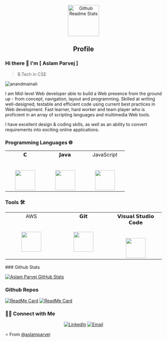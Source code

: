 <p align="center">
 <img width="100px" src="https://res.cloudinary.com/anuraghazra/image/upload/v1594908242/logo_ccswme.svg" align="center" alt="Github Readme Stats" />
 <h2 align="center">Profile</h2>
</p>

### Hi there 👋 I'm [ Aslam Parvej ]
>B.Tech in CSE

<img src="https://komarev.com/ghpvc/?username=anandmainali" alt="anandmainali" />

<div>
 <p>
I am Mid-level Web developer able to build a Web presence from the ground up - from concept, navigation, layout and programming. Skilled at writing well-designed, testable and efficient code using current best practices in Web development. Fast learner, hard worker and team player who is proficient in an array of scripting languages and multimedia Web tools.

I have excellent design & coding skills, as well as an ability to convert requirements into exciting online applications.
</p>
</div>

### Programming Languages 🌐
<table>
  <tbody>
    <tr valign="top">
      <td width="25%" align="center">
        <span>𝗖</span><br><br><br>
        <img height="64px" src="https://cdn.svgporn.com/logos/c.svg">
      </td>
      <td width="25%" align="center">
        <span>𝗝𝗮𝘃𝗮</span><br><br><br>
        <img height="64px" src="https://cdn.svgporn.com/logos/java.svg">
      </td>
      <td width="25%" align="center">
        <span>JavaScript</span><br><br><br>
        <img height="64px" src="https://cdn.svgporn.com/logos/javascript.svg">
      </td>
    </tr>
  </tbody>
</table>

 
### Tools 🛠️
 <table>
  <tbody>
      <tr valign="top">
         <td width="25%" align="center">
           <span>AWS</span><br><br><br>
           <img height="64px" src="https://cdn.worldvectorlogo.com/logos/aws.svg">
         </td>
         <td width="25%" align="center">
           <span>𝗚𝗶𝘁</span><br><br><br>
           <img height="64px" src="https://cdn.svgporn.com/logos/git-icon.svg">
         </td>
         <td width="25%" align="center">
           <span>𝗩𝗶𝘀𝘂𝗮𝗹 𝗦𝘁𝘂𝗱𝗶𝗼 𝗖𝗼𝗱𝗲</span><br><br><br>
           <img height="64px" src="https://cdn.svgporn.com/logos/visual-studio-code.svg">
         </td>
       </tr>
 </tbody>
</table>
### Github Stats

[![Aslam Parvej GitHub Stats](https://github-readme-stats.vercel.app/api?username=aslamparvej&show_icons=true&count_private=true)](https://github.com/anandmainali)

### Github Repos

[![ReadMe Card](https://github-readme-stats.vercel.app/api/pin/?username=aslamparvej&repo=Digital-clock&show_owner=true)](https://github.com/aslamparvej/Digital-clock)
[![ReadMe Card](https://github-readme-stats.vercel.app/api/pin/?username=aslamparvej&repo=Digital-clock&show_owner=true)](https://github.com/aslamparvej/Photo-Media)

<h3> 🤝🏻 Connect with Me </h3>

<p align="center">
<!-- <a href="https://www.anandmainali.com.np" target="_blank"><img alt="Website" src="https://img.shields.io/badge/Website-www.anandmainali.com.np-blue?style=flat&logo=google-chrome"></a> -->
<a href="https://www.linkedin.com/in/aslam-parvej-2810/" target="_blank"><img alt="LinkedIn" src="https://img.shields.io/badge/LinkedIn-@aslamparvej-blue?style=flat&logo=linkedin"></a>
<!-- <a href="https://stackoverflow.com/users/8519896/anand-mainali?tab=profile" target="_blank"><img alt="Stack Overflow" src="https://img.shields.io/badge/Stackoverflow-Anand%20Mainali-blue?style=flat&logo=stackoverflow"></a> -->
<a href="aslamparvej2@gmail.com"><img alt="Email" src="https://img.shields.io/badge/Email-aslamparvej2@gmail.com-blue?style=flat&logo=gmail"></a>
</p>


⭐️ From [@aslamparvej](https://github.com/aslamparvej)
